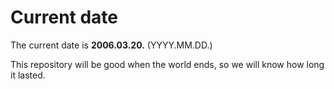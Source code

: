 # Current date

The current date is **2006.03.20.** (YYYY.MM.DD.)

This repository will be good when the world ends, so we will know how long it lasted.